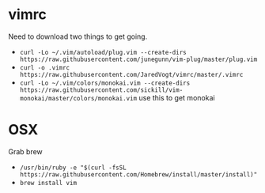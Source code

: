 # vimrc
Need to download two things to get going.

* `curl -Lo ~/.vim/autoload/plug.vim --create-dirs https://raw.githubusercontent.com/junegunn/vim-plug/master/plug.vim`
* `curl -o .vimrc https://raw.githubusercontent.com/JaredVogt/vimrc/master/.vimrc`
* `curl -Lo ~/.vim/colors/monokai.vim --create-dirs https://raw.githubusercontent.com/sickill/vim-monokai/master/colors/monokai.vim` use this to get monokai


# OSX

Grab brew
* `/usr/bin/ruby -e "$(curl -fsSL https://raw.githubusercontent.com/Homebrew/install/master/install)"`
* `brew install vim`
